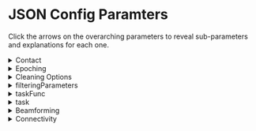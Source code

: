 # JSON Config Paramters

Click the arrows on the overarching parameters to reveal sub-parameters and explanations for each one. 

<!--CONTACT-->

<details>
<summary>Contact</summary>
Where: sendEmail function is called at the end of each fcp_# step, and contact is passed as a parameter
<br>
Meaning: Email address to which to send pipeline’s progress updates (contained in square brackets, [ ])
</details>

<!--EPOCHING-->

<details>
  <summary>Epoching</summary>
  Where: fcp_1_TaskEpoching.
  <br>
  Meaning: Epoch the data into trials
  <br><br>
    <ul>
      <!--EPOCHING.PERIOD--> 
      <li>
        <details>
          <summary>Period</summary>
          Where: fcp_1_RestingStateEpoching, line 97
          <br>
          Meaning: Indicates epoch length for epoching resting state data
        </details>
      </li>
      <!--EPOCHING.TOTALTIME--> 
      <li>
        <details>
          <summary>Total time</summary>
          Where: Nowhere
          <br>
          Meaning: Relic from an older resting state epoch strategy
        </details>
      </li>
     <!--EPOCHING.HEADMOTION--> 
      <li>
        <details>
          <summary>Head motion</summary>
          Where: fcp_1_TaskEpoching
          <br>
          Meaning: Specifics for initial handling of head motion
          <br><br>
            <ul>
              <!--EPOCHING.HEADMOTION.THRESHOLDING-->
              <li>
              <details>
                <summary>Threshold</summary>
                Where: fcp_1_TaskEpoching in head motion correction
                <br>
                Meaning: Threshold for which to reject trials with head motion 
              </details>
            </li></ul>
        </details>
 </details>
 
 <!--CLEANING OPTIONS-->

<details>
  <summary>Cleaning Options</summary>
  Where: fcp_1_TaskEpoching
  <br>
  Meaning: Overall, gives options for how to handle artifacts, ICA, noisy trials, bad channels
  <br><br>
    <ul>
     <!--CLEANING OPTIONS.ARTIFACT--> 
      <li>
        <details>
          <summary>Artifact</summary>
          Where: fcp_1_TaskEpoching in artifact detection/rejection (all types)
          <br>
          Meaning: Specifies how we want to deal with various parts involved in detecting and rejecting different artifacts
          <br><br>
            <ul>
            <!--CLEANING OPTIONS.ARTIFACT.DETECTION--> 
            <li>
              <details>
                <summary>Detection</summary>
                Where: fcp_1_TaskEpoching in artifact detection
                <br>
                Meaning: “0” or “1” to indicate if we want to detect artifacts
              </details>
            </li>
            <!--CLEANING OPTIONS.ARTIFACT.REJECTION--> 
            <li>
              <details>
                <summary>Rejection</summary>
                Where: Nowhere: instead, in fcp_1_TaskEpoching under “Artifact Rejection”, there is a field “cfg.artfctdef.reject” that is equal to “complete” 
                <br>
                Meaning: Indicates how much we want to reject trials with artifacts (e.g. “complete” removes the entire trial)
              </details>
            </li>
            <!--CLEANING OPTIONS.ARTIFACT.MUSCLE--> 
            <li>
              <details>
                <summary>Muscle</summary>
                Where: fcp_1_TaskEpoching in artifact detection, setting up the cfg to call “ft_artifact_muscle”
                <br>
                Meaning: Configuration for muscle specifies how we want to deal with muscle artifacts 
              <br><br>
                <ul>
                  <!--CLEANING OPTIONS.ARTIFACT.MUSCLE.BPFILTER--> 
                  <li>
                    <details>
                      <summary>Bpfilter</summary>
                      Where: fcp_1_TaskEpoching in artifact detection, setting up the cfg to call “ft_artifact_muscle” 
                      <br>
                      Meaning: “Yes” or “no” to indicate whether or not we want to bandpass filter
                    </details>
                  </li>
                  <!--CLEANING OPTIONS.ARTIFACT.MUSCLE.BPFREQ--> 
                  <li>
                    <details>
                      <summary>Bpfreq</summary>
                      Where: fcp_1_TaskEpoching in artifact detection, setting up the cfg to call “ft_artifact_muscle” 
                      <br>
                      Meaning: [x,y] to specify what frequency band the filter should be
                    </details>
                  </li>
                  <!--CLEANING OPTIONS.ARTIFACT.MUSCLE.BPFILTORD--> 
                  <li>
                    <details>
                      <summary>Bpfiltord</summary>
                      Where: fcp_1_TaskEpoching in artifact detection, setting up the cfg to call “ft_artifact_muscle”
                      <br>
                      Meaning: Specifies the fiter order
                    </details>
                  </li>
                  <!--CLEANING OPTIONS.ARTIFACT.MUSCLE.BPFILTTYPE--> 
                  <li>
                    <details>
                      <summary>Bpfilttype</summary>
                      Where: fcp_1_TaskEpoching in artifact detection, setting up the cfg to call “ft_artifact_muscle"
                      <br>
                      Meaning: Specifies the type of filter (e.g. “but” for butterworth)
                    </details>
                  </li>
                  <!--CLEANING OPTIONS.ARTIFACT.MUSCLE.HILBERT--> 
                  <li>
                    <details>
                      <summary>Hilbert</summary>
                      Where:fcp_1_TaskEpoching in artifact detection, setting up the cfg to call “ft_artifact_muscle"
                      <br>
                      Meaning: “Yes” or “no” to indicate if we want to perform a hilbert transform
                    </details>
                  </li>
                  <!--CLEANING OPTIONS.ARTIFACT.MUSCLE.BOXCAR--> 
                  <li>
                    <details>
                      <summary>Boxcar</summary>
                      Where: fcp_1_TaskEpoching in artifact detection, setting up the cfg to call “ft_artifact_muscle” 
                      <br>
                      Meaning: Specifies window length for the moving average filter (aka a boxcar car smoothing kernel or sliding average/window length)
                    </details>
                  </li>
                  <!--CLEANING OPTIONS.ARTIFACT.MUSCLE.CUTOFF--> 
                  <li>
                    <details>
                      <summary>Cutoff</summary>
                      Where: fcp_1_TaskEpoching in artifact detection, setting up the cfg to call “ft_artifact_muscle”
                      <br>
                      Meaning: Specifies frequency at which to cut off the signal
                    </details>
                  </li>
                  <!--CLEANING OPTIONS.ARTIFACT.MUSCLE.TRLPADDING--> 
                  <li>
                    <details>
                      <summary>Trlpadding</summary>
                      Where: fcp_1_TaskEpoching in artifact detection, setting up the cfg to call “ft_artifact_muscle” 
                      <br>
                      Meaning: Allows data to be padded on either side of the trial with a specified length so that artifact detection/rejection are performed on those data segments (i.e. If you wish to include data prior to/post the trial are included) 
                    </details>
                  </li>
                  <!--CLEANING OPTIONS.ARTIFACT.MUSCLE.FLTPADDING--> 
                  <li>
                    <details>
                      <summary>Fltpadding</summary>
                      Where: fcp_1_TaskEpoching in artifact detection, setting up the cfg to call “ft_artifact_muscle” 
                      <br>
                      Meaning: Filter padding is needed because filters may cause edge effects detected in artifact-detection & mistaken for actual artifacts (only used for filtering, not artifact detection)
                    </details>
                  </li>
                  <!--CLEANING OPTIONS.ARTIFACT.MUSCLE.ARTPADDING--> 
                  <li>
                    <details>
                      <summary>Artpadding</summary>
                      Where: fcp_1_TaskEpoching in artifact detection, setting up the cfg to call “ft_artifact_muscle” 
                      <br>
                      Meaning: Often, artifacts start/end a bit later than what is detected by the artifact detection system, thus artifact padding is used to extend the artifact timeperiod on either side
                    </details>
                  </li>
                </ul>
              </details>
            </li> 
            <!--CLEANING OPTIONS.ARTIFACT.JUMP--> 
            <li>
              <details>
                <summary>Jump</summary>
                Where: fcp_1_TaskEpoching in artifact detection
                <br>
                Meaning: Specifies how we want to deal with jump artifacts
                <br><br>
                  <ul>
                    <!--CLEANING OPTIONS.ARTIFACT.JUMP.CUTOFF--> 
                    <li>
                      <details>
                        <summary>Cutoff</summary>
                        Where: fcp_1_TaskEpoching in artifact detection
                        <br>
                        Meaning: Cutoff frequency indicating at what point the signal should be classified as a jump artifact 
                      </details>
                    </li>
                </ul>
              </details>
            </li>
            <!--CLEANING OPTIONS.ARTIFACT.ICACLEAN--> 
            <li>
              <details>
                <summary>icaClean</summary>
                Where: fcp_2_PreprocessingICA before we do/don’t run ICA
                <br>
                Meaning: “0” or “1” to indicacte whether or not we want to perform ICA
              </details>
            </li>
            <!--CLEANING OPTIONS.ARTIFACT.rmNOISYTRIALS--> 
            <li>
              <details>
                <summary>rmNoisyTrials</summary>
                Where: fcp_2_PreprocessingICA 
                <br>
                Meaning: “0” or “1” to specify whether or not we want to remove noisy trials (artifacts)
              </details>
            </li>
            <!--CLEANING OPTIONS.ARTIFACT.rmBADCHANNELS--> 
            <li>
              <details>
                <summary>rmBadChannels</summary>
                Where: fcp_3_ChannelRepair when checking if we want to remove channels
                <br>
                Meaning: “0” or “1” to indicate whether or not we want to remove bad channels (which we kept a list of from fcp_1)
              </details>
            </li>
          </ul>
    </details>
 </details>
  
 <!--FILTERING PARAMETERS-->

<details>
  <summary>filteringParameters</summary>
  Where: fcp_2_PreprocessingICA in setting up cfg for ft_preprocessing
  <br>
  Meaning: Overall, provides filtering specifications
  <br><br>
    <ul>
      <!--FILTERING PARAMETERS.CHANNEL--> 
      <li>
        <details>
          <summary>Channels</summary>
          Where: fcp_2_PreprocessingICA in setting up cfg for ft_preprocessing
          <br>
          Meaning: Specifies which data channels to look at: (1. MEG- replaced by all MEG channels, 2. MEGREF-replaced by all MEG reference channels, 3. REFGRAD, 4. REFMAG)
        </details>
      </li>
      <!--FILTERING PARAMETERS.DFTFILTER--> 
      <li>
        <details>
          <summary>Dftfilter</summary>
          Where: fcp_2_PreprocessingICA in setting up cfg for ft_preprocessing
          <br>
          Meaning: “Yes” or “no” to indicate whether or not we want to apply a notch filter to the data to remove the 50Hz or 60Hz line noise components ('zeroing')
        </details>
      </li>
     <!--FILTERING PARAMETERS.DFTFREQ--> 
      <li>
        <details>
          <summary>Dftfreq</summary>
          Where: fcp_2_PreprocessingICA in setting up cfg for ft_preprocessing
          <br>
          Meaning: Indicates whether the frequency to filter out is 50 or 60Hz 
        </details>
      </li>
      <!--FILTERING PARAMETERS.BPFILTER--> 
      <li>
        <details>
          <summary>Bpfilter</summary>
          Where: fcp_2_PreprocessingICA in setting up cfg for ft_preprocessing
          <br>
          Meaning: “Yes” or “not” to indicate if we want to do a bandpass filter 
        </details>
      </li>
      <!--FILTERING PARAMETERS.BPFREQ--> 
      <li>
        <details>
          <summary>Bpfreq</summary>
          Where: fcp_2_PreprocessingICA in setting up cfg for ft_preprocessing
          <br>
          Meaning: [x,y] to specify what frequency band the filter should be
        </details>
      </li>
      <!--FILTERING PARAMETERS.BPFILTORD--> 
      <li>
        <details>
          <summary>Bpfiltord</summary>
          Where: fcp_2_PreprocessingICA in setting up cfg for ft_preprocessing
          <br>
          Meaning: Specifies the filter order
        </details>
      </li>
      <!--FILTERING PARAMETERS.SAMPLERATE--> 
      <li>
        <details>
          <summary>sampleRate</summary>
          Where: fcp_2_PreprocessingICA for downsampling data AND fcp_4_beamforming to resample the data
          <br>
          Meaning: Rate at which data is sampled (how many data points per second) 
        </details>
      </li>
      <!--FILTERING PARAMETERS.CTFLAYOUR--> 
      <li>
        <details>
          <summary>CTFlayout</summary>
          Where: End of fcp_2_5_checkpoint for displaying ica channels function
          <br>
          Meaning: Indicates which MEG model you’re using (here, the CTF 151 model) so that it can plot results on a 2D image of the head with proper electrode positions
        </details>
      </li>
 </details>
        
 <!--TASKFUNC-->

<details>
  <summary>taskFunc</summary>
  Where: fcp_1_Task_Epoching for setting up the cfg for epoching
  <br><br>
    <ul>
      <!--TASKFUNC.FUNCTION-->
      <li>
        <details>
          <summary>Function</summary>
          Where: fcp_1_Task_Epoching for setting up the cfg for epoching
          <br>
          Meaning: Name of a custom task epoching function to parse data into trials (designed for marker epoching)
        </details>
      </li>
      <!--TASKFUNC.TYPE-->
      <li>
        <details>
          <summary>Type</summary>
          Where: fcp_1_Task_Epoching for setting up the cfg for epoching
        </details>
      </li>
     <!--TASKFUNC.FILE-->
      <li>
        <details>
          <summary>File</summary>
          Where: fcp_1_Task_Epoching for setting up the cfg for epoching
        </details>
      </li>
     <!--TASKFUNC.WORKSPACE-->
      <li>
        <details>
          <summary>Workspace</summary>
          Where: fcp_1_Task_Epoching for setting up the cfg for epoching
        </details>
      </li>
      <!--TASKFUNC.WITHINFILEPATH-->
      <li>
        <details>
          <summary>Within_file_path</summary>
          Where: fcp_1_Task_Epoching for setting up the cfg for epoching
        </details>
      </li>
 </details>
  
 <!--TASK-->

<details>
  <summary>task</summary>
  Where: fcp_1_TaskEpoching and fcp_2_PreprocessingICA
  <br><br>
    <ul>
      <!--TASK.ISREST-->
      <li>
        <details>
          <summary>isRest</summary>
          Where: fcp_2_PreprocessingICA when we load subject specific data 
          <br>
          Meaning: “0” or “1” to indicate whether or not we are dealing with rest data 
        </details>
      </li>
     <!--TASK.TRIALDEF--> 
      <li>
        <details>
          <summary>Trialdef</summary>
          Where: fcp_1_Task_Epoching for setting up the cfg for epoching (used in search TaskTrialFun in detail) and Fcp_5_freqanalysis and Fcp_5_task_Connectivity
          <br><br>
            <ul>
              <!--TASK.TRIALDEF.DETAILS--> 
              <li>
              <details>
                <summary>Details</summary>
                Where: searchTaskTrialFun
                <br><br>
                <ul>
                  <!--TASK.TRIALDEF.DETAILS.NAME--> 
                  <li>
                  <details>
                    <summary>Name</summary>
                    Where: searchTaskTrialFun
                    <br>  
                  </li>
                  <!--TASK.TRIALDEF.DETAILS.INCLUDEONCE--> 
                  <li>
                  <details>
                    <summary>includeOnce</summary>
                    Where: searchTaskTrialFun
                    <br>  
                  </li>
                  <!--TASK.TRIALDEF.DETAILS.EXCLUDE--> 
                  <li>
                  <details>
                    <summary>Exclude</summary>
                    Where: searchTaskTrialFun
                    <br>  
                  </li>
                  <!--TASK.TRIALDEF.DETAILS.INCLUDE--> 
                  <li>
                  <details>
                    <summary>Include</summary>
                    Where: searchTaskTrialFun
                    <br>  
                  </li>
                  <!--TASK.TRIALDEF.DETAILS.COUNTONLY--> 
                  <li>
                  <details>
                    <summary>countOnly</summary>
                    Where: searchTaskTrialFun
                    <br>  
                  </li>
                </ul>
              </details>
            <!--TASK.TRIALDEF.LIGHT--> 
            <li>
              <details>
               <summary>Light</summary>
               Where: Nowhere
               <ul>
                 <!--TASK.TRIALDEF.LIGHT.AVGSTARTTHRESH-->
                 <li>
                  <details>
                   <summary>avgstartThresh</summary>
                   Where: Nowhere
                  </details>
                 </li>
                </ul>
              </details>
            <!--TASK.TRIALDEF.PARAMETERS--> 
            <li>
              <details>
               <summary>Parameters</summary>
               Where: searchTaskTrialFun and fcp_5_freqanalysis and fcp_5_taskconnectivity
               <ul>
                 <!--TASK.TRIALDEF.PARAMETERS.T0SHIFT--> 
                 <li>
                  <details>
                   <summary>T0shift</summary>
                   Where: searchTaskTrialFun 
                  </details>
                 </li>
                 <!--TASK.TRIALDEF.PARAMETERS.TEPOCH--> 
                 <li>
                  <details>
                   <summary>tEpoch</summary>
                   Where: searchTaskTrialFun AND Fcp_5_freqanalysis AND Fcp_5_task_Connectivity when reshaping catmatrix into acceptable format 
                  </details>
                 </li>
                </ul>
              </details>
             <!--TASK.TRIALDEF.MARKERS--> 
             <li>
              <details>
               <summary>Markers</summary>
               Where: fcp_1_TaskEpoching
               <!--TASK.TRIALDEF.MARKERS.CORRECT--> 
               <ul>
                 <li>
                  <details>
                   <summary>Correct</summary>
                   Where: searchTaskTrialFun 
                  </details>
                 </li>
                 <!--TASK.TRIALDEF.MARKERS.INCORRECT--> 
                 <li>
                  <details>
                   <summary>Incorrect</summary>
                   Where: Nowhere
                  </details>
                 </li>
                 <!--TASK.TRIALDEF.MARKERS.T0MARKER--> 
                 <li>
                  <details>
                   <summary>T0marker</summary>
                   Where: fcp_1_TaskEpoching when t0 markers are grabbed (the plotTriggers function) AND search TaskTrialFun
                   <br>
                   Meaning: Specifies the event type to epoch around (eg. OfflneLightOn, LeftButtonPress, etc.)
                  </details>
                 </li>
                 <!--TASK.TRIALDEF.MARKERS.NEWTRIG--> 
                 <li>
                  <details>
                   <summary>newTrig</summary>
                   Where: Nowhere
                  </details>
                 </li></ul>
              </details>
            </li></ul>
        </details>
 </details>
  
<!--BEAMFORMING-->

<details>
  <summary>Beamforming</summary>
  Where: Fcp_4_beamforming 
  <br><br>
    <ul>
      <!--BEAMFORMING.HEADMODEL--> 
      <li>
        <details>
          <summary>Headmodel</summary>
          Where: Fcp_4_beamforming 
          <ul>
          <!--BEAMFORMING.HEADMODEL.METHOD--> 
          <li>
            <details>
              <summary>Method</summary>
              Where: Fcp_4_beamforming when setting up cf to prepare the T1 head model AND participant specific head models 
              <br>
              Meaning: Specifies what form the head model should be (e.g. single shell)
            </details>
          </li>
          <!--BEAMFORMING.HEADMODEL.UNITS--> 
          <li>
            <details>
              <summary>Units</summary>
              Where: Fcp_4_beamforming when setting up cf to prepare the T1 headmodel
              <br>
              Meaning: Specifies units for the head model (e.g. cm)
            </details>
         </li></ul>
        </details>
      </li>
       <!--BEAMFORMING.TEMPLATE--> 
      <li>
        <details>
          <summary>Template</summary>
          Where: Fcp_4_beamforming when constructing the grid for the T1 template model 
          <ul>
          <!--BEAMFORMING.TEMPLATE.GRID--> 
          <li>
            <details>
              <summary>Grid</summary>
              Where: Fcp_4_beamforming when constructing the grid for the T1 template model 
              <ul>
                <!--BEAMFORMING.TEMPLATE.GRID.RESOLUTION--> 
                <li>
                  <details>
                    <summary>Resolution</summary>
                    Where: Fcp_4_beamforming when constructing the grid for the T1 template model 
                  </details>
                </li>
                <!--BEAMFORMING.TEMPLATE.TIGHT--> 
                <li>
                  <details>
                    <summary>Tight</summary>
                    Where: Fcp_4_beamforming when constructing the grid for the T1 template model 
                  </details>
               </li>
               <!--BEAMFORMING.TEMPLATE.TINWARDSHIFT--> 
                <li>
                  <details>
                    <summary>Inwardshift</summary>
                    Where: Fcp_4_beamforming when constructing the grid for the T1 template model 
                  </details>
                </li></ul>
            </details>
          </li>
          <!--BEAMFORMING.TEMPLATE.COORDSYS--> 
          <li>
            <details>
              <summary>Coordsys</summary>
              Where: Fcp_4_beamforming when loading T1 template
            </details>
         </li></ul>
        </details>
      </li>
      <!--BEAMFORMING.ATLAS--> 
      <li>
        <details>
          <summary>Atlas</summary>
          Where: Fcp_4_beamforming
          <ul>
          <!--BEAMFORMING.ATLAS.FILEPATH--> 
          <li>
            <details>
              <summary>Filepath</summary>
              Where: Fcp_4_beamforming just after we perform actual beamforming 
              <br>
              Meaning: Specifies filepath to the atlas we wish to project on
            </details>
          </li>
          <!--BEAMFORMING.ATLAS.INPUTCOORD--> 
          <li>
            <details>
              <summary>Inputcoord</summary>
              Where: Fcp_4_beamforming for visualization of the T1 segmented head model (to check for alignment with grid) 
            </details>
          </li></ul>
        </details>
       </li>
       <!--BEAMFORMING.CHECKMRIVOLUMES--> 
       <li>
        <details>
          <summary>checkMRIvolumes</summary>
          Where: Fcp_4_beamforming for visualization of participant’s segmented head model (to check for alignment)
          <ul>
          <!--BEAMFORMING.CHECKMRIVOLUMES.METHOD--> 
          <li>
            <details>
              <summary>Method</summary>
              Where: Fcp_4_beamforming for visualization of participant’s segmented head model (to check for alignment)
            </details>
          </li>
          <!--BEAMFORMING.CHECKMRIVOLUMES.SLIDESDIM--> 
          <li>
            <details>
              <summary>Slidesdim</summary>
              Where: Fcp_4_beamforming for visualization of participant’s segmented head model (to check for alignment)
            </details>
          </li>
          <!--BEAMFORMING.CHECKMRIVOLUMES.NSLICES--> 
          <li>
            <details>
              <summary>Nslices</summary>
              Where: Fcp_4_beamforming for visualization of participant’s segmented head model (to check for alignment)
            </details>
          </li>
          <!--BEAMFORMING.CHECKMRIVOLUMES.FUNPARAMETER--> 
          <li>
            <details>
              <summary>Funparameter</summary>
              Where: Nowhere
              <br>
              Meaning: Functional parameter set to be ‘power’, which indicates what to plot on the anatomical data
            </details>
          </li></ul>
        </details>
       </li>
       <!--BEAMFORMING.SUBJ--> 
       <li>
        <details>
          <summary>Subj</summary>
          Where: Fcp_4_beamforming to prepare the subject specific source model (with reference to the T1 template model)
          <ul>
          <!--BEAMFORMING.SUBJ.GRID--> 
          <li>
            <details>
              <summary>Grid</summary>
              Where: Fcp_4_beamforming to prepare the subject specific source model (with reference to the T1 template model)
              <ul>
              <!--BEAMFORMING.SUBJ.GRID.WARPMNI-->
              <li>
                <details>
                  <summary>Warpmni</summary>
                  Where: Fcp_4_beamforming to prepare the subject specific source model (with reference to the T1 template model)
                  <br>
                  Meaning: “Yes” or “no” to specify whether we want to warp the model to the T1 model (which acts as a control to normalize across all participants) 
                </details>
              </li>
              <!--BEAMFORMING.SUBJ.GRID.NONLINEAR-->
              <li>
                <details>
                  <summary>Nonlinear</summary>
                  Where: Fcp_4_beamforming to prepare the subject specific source model (with reference to the T1 template model)
                </details>
              </li>
              <!--BEAMFORMING.SUBJ.GRID.UNIT-->
              <li>
                <details>
                  <summary>Unit</summary>
                  Where: Fcp_4_beamforming to prepare the subject specific source model (with reference to the T1 template model)
                  <br>
                  Meaning: Specify units (e.g. cm)
                </details>
              </li></ul>
            </details>
          </li></ul>
        </details>
       </li>
       <!--BEAMFORMING.LEADFIELD--> 
       <li>
        <details>
          <summary>Leadfield</summary>
          Where: Fcp_4_beamforming to compute leadfield 
          <br>
          Meaning: Computes leadfield used for each participant 
          <ul>
          <!--BEAMFORMING.LEADFIELD.REDUCERANK--> 
          <li>
            <details>
              <summary>Reducerank</summary>
              Where: Nowhere, BUT in “compute leadfield” there is a field “cfg.reducerank” that has an associated number
              <br>
              Meaning: “Yes” or “no” to specify whether we want to reduce rank, which addresses depth bias in the computation of the forward model
            </details>
           </li>
           <!--BEAMFORMING.LEADFIELD.NORMALIZE--> 
           <li>
            <details>
              <summary>Normalize</summary>
              Where: Fcp_4_beamforming to compute leadfield 
              <br>
              Meaning: “Yes” or “no” to specify whether we want to normalize, which addresses depth bias in the computation of the forward model 
            </details>
           </li></ul>
        </details>
       </li>
       <!--BEAMFORMING.TIMEDOMAIN--> 
       <li>
        <details>
          <summary>TimeDomain</summary>
          Where: Fcp_4_beamforming to compute the covariance matrix
          <ul>
           <!--BEAMFORMING.TIMEDOMAIN.COVARIANCE--> 
            <li>
              <details>
                <summary>Covariance</summary>
                Where: Fcp_4_beamforming to compute the covariance matrix
              </details>
             </li>
             <!--BEAMFORMING.TIMEDOMAIN.COVARIANCEWINDOW--> 
            <li>
              <details>
                <summary>Covariancewindow</summary>
                Where: Fcp_4_beamforming to compute the covariance matrix
              </details>
             </li>
             <!--BEAMFORMING.TIMEDOMAIN.VARTRLLENGTH--> 
            <li>
              <details>
                <summary>Vartrllength</summary>
                Where: Fcp_4_beamforming to compute the covariance matrix
              </details>
             </li>
             <!--BEAMFORMING.TIMEDOMAIN.PROJECTMOM--> 
             <li>
              <details>
                <summary>Projectmom</summary>
                Where: Fcp_4_beamforming just after we perform actual beamforming 
                <br>
                Meaning: Projects data to the dominant eigenvector so we have one resulting timeseries per source reflecting overall change in activity. Else, there would be reconstructed source data in three orientations.
              </details>
             </li></ul>
        </details>
       </li>
       <!--BEAMFORMING.OPTIONS--> 
       <li>
        <details>
          <summary>Options</summary>
          Where: Fcp_4_beamforming
          <ul>
           <!--BEAMFORMING.OPTIONS.KEEPTRIALS--> 
            <li>
              <details>
                <summary>Keeptrials</summary>
                Where: Fcp_4_beamforming when computing the covariance matrix
                <br>
                Meaning: Maintains separation of trials rather than returning the average source time series across all trials
              </details>
             </li>
             <!--BEAMFORMING.OPTIONS.KEEPFILTER--> 
            <li>
              <details>
                <summary>Keepfilter</summary>
                Where: Fcp_4_beamforming after computing sensor weights
                <br>
                Meaning: “Yes” or “no” to specify whether or not we want to keep the filer → which we do so that we can project all the data points through it to do the beamforming
              </details>
             </li>
             <!--BEAMFORMING.OPTIONS.RAWTRIAL--> 
            <li>
              <details>
                <summary>Rawtrial</summary>
                Where: Fcp_4_beamforming just before we perform actual beamforming
              </details>
            </li></ul>
        </details>
       </li>
       <!--BEAMFORMING.METHOD--> 
       <li>
        <details>
          <summary>Method</summary>
          Where:Fcp_4_beamforming just before we perform actual beamforming 
          <br>
          Meaning: Specifies what method we want to use to perform the beam forming 
        </details>
      </li></ul>
 </details>
 
 <!--CONNECTIVITY-->

<details>
<summary>Connectivity</summary>
Where: Fcp_5_task_Connectivity
<br><br>
<ul>
  <!--CONNECTIVITY.METHOD-->
  <li>
    <details>
      <summary>Method</summary>
      Where: Fcp_5_task_Connectivity
      <br>
      Meaning: Specifies what metric to use for connectivity analysis (e.g. wpli, etc.)
    </details>
  </li>
  <!--CONNECTIVITY.FILTFREQS-->
  <li>
    <details>
      <summary>Filt_freqs</summary>
      Where: Fcp_5_task_Connectivity
      <br>
      Meaning: Specifies the various frequency bands (theta, alpha, beta, gamma, hi-gamma)
    </details>
  </li>
  <!--CONNECTIVITY.COLLAPSEBAND-->
  <li>
    <details>
      <summary>Collapse_band</summary>
      Where: Nowhere
      <br>
      Meaning: Specifies method of collapsing multiple reconstructed sources within a certain ROI to a representative timeseries for that ROI (e.g. mean or max)
    </details>
  </li></ul>
</details>

 
